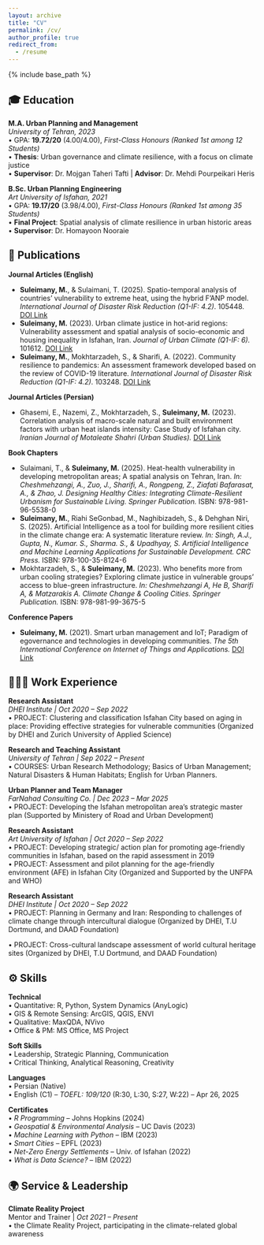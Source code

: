 ```yaml
---
layout: archive
title: "CV"
permalink: /cv/
author_profile: true
redirect_from:
  - /resume
---
```


{% include base_path %}

## 🎓 Education

**M.A. Urban Planning and Management**  
*University of Tehran, 2023*  
• GPA: **19.72/20** (4.00/4.00), *First-Class Honours (Ranked 1st among 12 Students)*  
• **Thesis**: Urban governance and climate resilience, with a focus on climate justice  
• **Supervisor**: Dr. Mojgan Taheri Tafti | **Advisor**: Dr. Mehdi Pourpeikari Heris  

**B.Sc. Urban Planning Engineering**  
*Art University of Isfahan, 2021*  
• GPA: **19.17/20** (3.98/4.00), *First-Class Honours (Ranked 1st among 35 Students)*  
• **Final Project**: Spatial analysis of climate resilience in urban historic areas  
• **Supervisor**: Dr. Homayoon Nooraie  

## 📝 Publications

**Journal Articles (English)**  
- **Suleimany, M.**, & Sulaimani, T. (2025). Spatio-temporal analysis of countries’ vulnerability to extreme heat, using the hybrid F’ANP model. *International Journal of Disaster Risk Reduction (Q1-IF: 4.2)*. 105448. [DOI Link](https://doi.org/10.1016/j.ijdrr.2025.105448)  
- **Suleimany, M.** (2023). Urban climate justice in hot-arid regions: Vulnerability assessment and spatial analysis of socio-economic and housing inequality in Isfahan, Iran. *Journal of Urban Climate (Q1-IF: 6).* 101612. [DOI Link](https://doi.org/10.1016/j.uclim.2023.101612)  
- **Suleimany, M.**, Mokhtarzadeh, S., & Sharifi, A. (2022). Community resilience to pandemics: An assessment framework developed based on the review of COVID-19 literature. *International Journal of Disaster Risk Reduction (Q1-IF: 4.2)*. 103248. [DOI Link](https://doi.org/10.1016/j.ijdrr.2022.103248)  

**Journal Articles (Persian)**  
- Ghasemi, E., Nazemi, Z., Mokhtarzadeh, S., **Suleimany, M.** (2023). Correlation analysis of macro-scale natural and built environment factors with urban heat islands intensity: Case Study of Isfahan city. *Iranian Journal of Motaleate Shahri (Urban Studies).* [DOI Link](https://doi.org/10.22034/urbs.2023.62764)  

**Book Chapters**  
- Sulaimani, T., & **Suleimany, M.** (2025). Heat-health vulnerability in developing metropolitan areas; A spatial analysis on Tehran, Iran. *In: Cheshmehzangi, A., Zuo, J., Sharifi, A., Rongpeng, Z., Ziafati Bafarasat, A., & Zhao, J. Designing Healthy Cities: Integrating Climate-Resilient Urbanism for Sustainable Living. Springer Publication.* ISBN: 978-981-96-5538-0  
- **Suleimany, M.**, Riahi SeGonbad, M., Naghibizadeh, S., & Dehghan Niri, S. (2025). Artificial Intelligence as a tool for building more resilient cities in the climate change era: A systematic literature review. *In: Singh, A.J., Gupta, N., Kumar. S., Sharma. S., & Upadhyay, S. Artificial Intelligence and Machine Learning Applications for Sustainable Development. CRC Press.* ISBN: 978-100-35-8124-6  
- Mokhtarzadeh, S., & **Suleimany, M.** (2023). Who benefits more from urban cooling strategies? Exploring climate justice in vulnerable groups’ access to blue-green infrastructure. *In: Cheshmehzangi A, He B, Sharifi A, & Matzarakis A. Climate Change & Cooling Cities. Springer Publication.* ISBN: 978-981-99-3675-5  

**Conference Papers**  
- **Suleimany, M.** (2021). Smart urban management and IoT; Paradigm of egovernance and technologies in developing communities. *The 5th International Conference on Internet of Things and Applications.* [DOI Link](https://doi.org/10.1109/IoT52625.2021.9469713)

## 🧑🏻‍💻 Work Experience

**Research Assistant**  
*DHEI Institute | Oct 2020 – Sep 2022*  
• PROJECT: Clustering and classification Isfahan City based on aging in place: Providing effective strategies for vulnerable communities (Organized by DHEI and Zurich University of Applied Science)

**Research and Teaching Assistant**  
*University of Tehran | Sep 2022 – Present*  
• COURSES: Urban Research Methodology; Basics of Urban Management; Natural Disasters & Human Habitats; English for Urban Planners.

**Urban Planner and Team Manager**  
*FarNahad Consulting Co. | Dec 2023 – Mar 2025*  
• PROJECT: Developing the Isfahan metropolitan area’s strategic master plan (Supported by Ministery of Road and Urban Development)  

**Research Assistant**  
*Art University of Isfahan | Oct 2020 – Sep 2022*  
• PROJECT: Developing strategic/ action plan for promoting age-friendly communities in Isfahan, based on the rapid assessment in 2019  
• PROJECT: Assessment and pilot planning for the age-friendly environment (AFE) in Isfahan City (Organized and Supported by the UNFPA and WHO) 

**Research Assistant**  
*DHEI Institute | Oct 2020 – Sep 2022*  
• PROJECT: Planning in Germany and Iran: Responding to challenges of climate change through intercultural dialogue (Organized by DHEI, T.U Dortmund, and DAAD Foundation) 

• PROJECT: Cross-cultural landscape assessment of world cultural heritage sites (Organized by DHEI, T.U Dortmund, and DAAD Foundation) 


## ⚙️ Skills

**Technical**  
• Quantitative: R, Python, System Dynamics (AnyLogic)  
• GIS & Remote Sensing: ArcGIS, QGIS, ENVI  
• Qualitative: MaxQDA, NVivo  
• Office & PM: MS Office, MS Project  

**Soft Skills**  
• Leadership, Strategic Planning, Communication  
• Critical Thinking, Analytical Reasoning, Creativity  

**Languages**  
• Persian (Native)  
• English (C1) – *TOEFL: 109/120* (R:30, L:30, S:27, W:22) – Apr 26, 2025  

**Certificates**  
• *R Programming* – Johns Hopkins (2024)  
• *Geospatial & Environmental Analysis* – UC Davis (2023)  
• *Machine Learning with Python* – IBM (2023)  
• *Smart Cities* – EPFL (2023)  
• *Net-Zero Energy Settlements* – Univ. of Isfahan (2022)  
• *What is Data Science?* – IBM (2022)  

## 🌍 Service & Leadership

**Climate Reality Project**  
Mentor and Trainer | *Oct 2021 – Present*  
• the Climate Reality Project, participating in the climate-related global awareness

